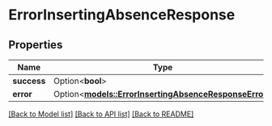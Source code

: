 # ErrorInsertingAbsenceResponse

## Properties

Name | Type | Description | Notes
------------ | ------------- | ------------- | -------------
**success** | Option<**bool**> |  | [optional]
**error** | Option<[**models::ErrorInsertingAbsenceResponseError**](ErrorInsertingAbsenceResponse_error.md)> |  | [optional]

[[Back to Model list]](../README.md#documentation-for-models) [[Back to API list]](../README.md#documentation-for-api-endpoints) [[Back to README]](../README.md)


